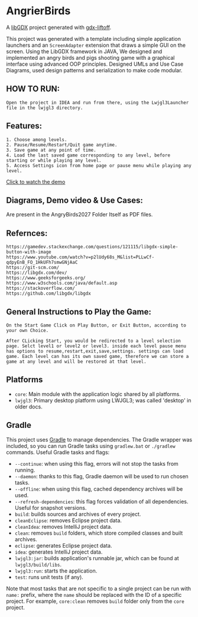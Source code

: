 # AngrierBirds
A [libGDX](https://libgdx.com/) project generated with [gdx-liftoff](https://github.com/libgdx/gdx-liftoff).

This project was generated with a template including simple application launchers and an `ScreenAdapter` extension that draws a simple GUI on the screen.
Using the LibGDX framework in JAVA, We designed and implemented an angry birds and pigs shooting game with a graphical interface using advanced OOP principles. Designed UMLs and Use Case Diagrams, used design patterns and serialization to make code modular. 


## HOW TO RUN: 
    Open the project in IDEA and run from there, using the Lwjgl3Launcher file in the lwjgl3 directory.

## Features: 
	1. Choose among levels.
 	2. Pause/Resume/Restart/Quit game anytime.
	3. Save game at any point of time.
 	4. Load the last saved game corresponding to any level, before starting or while playing any level.
  	5. Access Settings icon from home page or pause menu while playing any level.


[Click to watch the demo](https://github.com/Ruhani05/AngrierBirdsGame/issues/1#issue-2941255248)

## Diagrams, Demo video & Use Cases:
Are present in the AngryBirds2027 Folder Itself as PDF files.

## Refernces:
    https://gamedev.stackexchange.com/questions/121115/libgdx-simple-button-with-image
    https://www.youtube.com/watch?v=p2lUdy68s_M&list=PLLwCf-qdpyEnB_FO_1HkUFh7smwGNjAaC
    https://git-scm.com/
    https://libgdx.com/dev/
    https://www.geeksforgeeks.org/
    https://www.w3schools.com/java/default.asp
    https://stackoverflow.com/
    https://github.com/libgdx/libgdx 


## General Instructions to Play the Game:
    On the Start Game Click on Play Button, or Exit Button, according to your own Choice.

    After CLicking Start, you would be redirected to a level selection page. Selct level1 or level2 or level3. inside each level pause menu has options to resume,restart,exit,save,settings. settings can load game. Each level can has its own saved game, therefore we can store a game at any level and will be restored at that level.


## Platforms

- `core`: Main module with the application logic shared by all platforms.
- `lwjgl3`: Primary desktop platform using LWJGL3; was called 'desktop' in older docs.

## Gradle

This project uses [Gradle](https://gradle.org/) to manage dependencies.
The Gradle wrapper was included, so you can run Gradle tasks using `gradlew.bat` or `./gradlew` commands.
Useful Gradle tasks and flags:

- `--continue`: when using this flag, errors will not stop the tasks from running.
- `--daemon`: thanks to this flag, Gradle daemon will be used to run chosen tasks.
- `--offline`: when using this flag, cached dependency archives will be used.
- `--refresh-dependencies`: this flag forces validation of all dependencies. Useful for snapshot versions.
- `build`: builds sources and archives of every project.
- `cleanEclipse`: removes Eclipse project data.
- `cleanIdea`: removes IntelliJ project data.
- `clean`: removes `build` folders, which store compiled classes and built archives.
- `eclipse`: generates Eclipse project data.
- `idea`: generates IntelliJ project data.
- `lwjgl3:jar`: builds application's runnable jar, which can be found at `lwjgl3/build/libs`.
- `lwjgl3:run`: starts the application.
- `test`: runs unit tests (if any).

Note that most tasks that are not specific to a single project can be run with `name:` prefix, where the `name` should be replaced with the ID of a specific project.
For example, `core:clean` removes `build` folder only from the `core` project.

